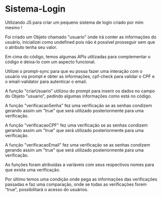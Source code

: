 # Sistema-Login
Utilizando JS para criar um pequeno sistema de login criado por mim mesmo !


Foi criado um Objeto chamado "usuario" onde irá conter as informações do usuário, inicializei como undefined pois não é possível prosseguir sem que o atributo tenha seu valor.

Em cima do código, temos algumas APIs utilizadas para complementar o código e deixa-lo com um aspecto funcional.

Utilizei o prompt-sync para que eu possa fazer uma interação com o usuário via prompt e obter as informações, cpf-check para validar o CPF e o email-validator para autenticar o email.

A função "criarUsuario" utilizou do prompt para inserir os dados no campo do Objeto "usuario", pedindo algumas informações como está no código.

A função "verificacaoSenha" fez uma verificação se as senhas condizem gerando assim um "true" que será utilizado posteriormente para uma verificação.

A função "verificacaoCPF" fez uma verificação se as senhas condizem gerando assim um "true" que será utilizado posteriormente para uma verificação.

A função "verificacaoEmail" fez uma verificação se as senhas condizem gerando assim um "true" que será utilizado posteriormente para uma verificação.

As funções foram atribuidas a variáveis com seus respectivos nomes para que exista uma verificação.

Por último temos uma condição onde pega as informações das verificações passadas e faz uma comparação, onde se todas as verificações forem "true", possibilitará o acesso do usuários.

